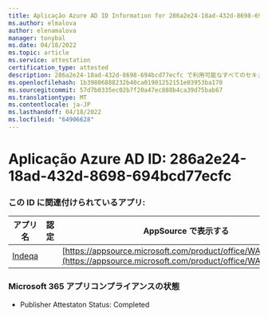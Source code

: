 ```yaml
---
title: Aplicação Azure AD ID Information for 286a2e24-18ad-432d-8698-694bcd77ecfc
ms.author: elmalova
author: elenamalova
manager: tonybal
ms.date: 04/18/2022
ms.topic: article
ms.service: attestation
certification_type: attested
description: 286a2e24-18ad-432d-8698-694bcd77ecfc で利用可能なすべてのセキュリティとコンプライアンス情報。
ms.openlocfilehash: 1b39806888232b40ca01901252151e03953ba170
ms.sourcegitcommit: 57d7b0335ec02b7f20a47ec888b4ca39d75bab67
ms.translationtype: MT
ms.contentlocale: ja-JP
ms.lasthandoff: 04/18/2022
ms.locfileid: "64906628"
---
```

# <a name="azure-app-id-286a2e24-18ad-432d-8698-694bcd77ecfc"></a>Aplicação Azure AD ID: 286a2e24-18ad-432d-8698-694bcd77ecfc


### <a name="apps-associated-with-this-id"></a>この ID に関連付けられているアプリ:
| **アプリ名** | **認定** | **AppSource で表示する** |
|--------------|---------------|-----------------------|
| [Indeqa](../forward/WA200003277.md) |  | [https://appsource.microsoft.com/product/office/WA200003277](https://appsource.microsoft.com/product/office/WA200003277) |

### <a name="microsoft-365-app-compliance-status"></a>Microsoft 365 アプリコンプライアンスの状態
- Publisher Attestaton Status: Completed
